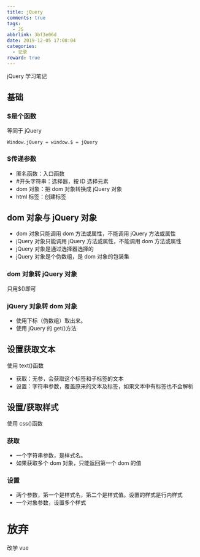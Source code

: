 ```yaml
---
title: jQuery
comments: true
tags:
  - JS
abbrlink: 3bf3e06d
date: 2019-12-05 17:08:04
categories:
  - 记录
reward: true
---
```


jQuery 学习笔记

## 基础

### \$是个函数

等同于 jQuery

<!--more-->

```
Window.jQuery = window.$ = jQuery
```

### \$传递参数

- 匿名函数：入口函数
- #开头字符串：选择器，按 ID 选择元素
- dom 对象：把 dom 对象转换成 jQuery 对象
- html 标签：创建标签

## dom 对象与 jQuery 对象

- dom 对象只能调用 dom 方法或属性，不能调用 jQuery 方法或属性
- jQuery 对象只能调用 jQuery 方法或属性，不能调用 dom 方法或属性
- jQuery 对象是通过选择器选择的
- jQuery 对象是个伪数组，是 dom 对象的包装集

### dom 对象转 jQuery 对象

只用\$()即可

### jQuery 对象转 dom 对象

- 使用下标（伪数组）取出来。
- 使用 jQuery 的 get()方法

## 设置获取文本

使用 text()函数

- 获取：无参，会获取这个标签和子标签的文本
- 设置：字符串参数，覆盖原来的文本及标签，如果文本中有标签也不会解析

## 设置/获取样式

使用 css()函数

### 获取

- 一个字符串参数，是样式名。
- 如果获取多个 dom 对象，只能返回第一个 dom 的值

### 设置

- 两个参数，第一个是样式名，第二个是样式值。设置的样式是行内样式
- 一个对象参数，设置多个样式

# 放弃


改学 vue
